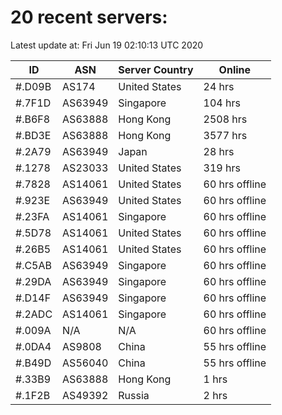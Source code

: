# 20 recent servers:

Latest update at: Fri Jun 19 02:10:13 UTC 2020

| ID | ASN | Server Country | Online |
| -- | --- | -------------- | ------ |
| #.D09B | AS174 | United States | 24 hrs |
| #.7F1D | AS63949 | Singapore | 104 hrs |
| #.B6F8 | AS63888 | Hong Kong | 2508 hrs |
| #.BD3E | AS63888 | Hong Kong | 3577 hrs |
| #.2A79 | AS63949 | Japan | 28 hrs |
| #.1278 | AS23033 | United States | 319 hrs |
| #.7828 | AS14061 | United States | 60 hrs offline |
| #.923E | AS63949 | United States | 60 hrs offline |
| #.23FA | AS14061 | Singapore | 60 hrs offline |
| #.5D78 | AS14061 | United States | 60 hrs offline |
| #.26B5 | AS14061 | United States | 60 hrs offline |
| #.C5AB | AS63949 | Singapore | 60 hrs offline |
| #.29DA | AS63949 | Singapore | 60 hrs offline |
| #.D14F | AS63949 | Singapore | 60 hrs offline |
| #.2ADC | AS14061 | Singapore | 60 hrs offline |
| #.009A | N/A | N/A | 60 hrs offline |
| #.0DA4 | AS9808 | China | 55 hrs offline |
| #.B49D | AS56040 | China | 55 hrs offline |
| #.33B9 | AS63888 | Hong Kong | 1 hrs |
| #.1F2B | AS49392 | Russia | 2 hrs |

